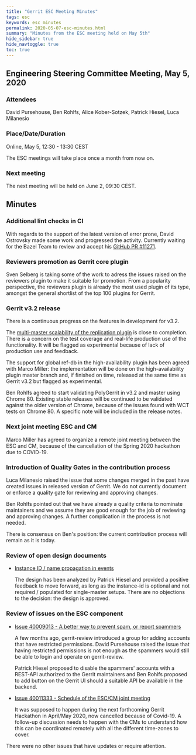 ```yaml
---
title: "Gerrit ESC Meeting Minutes"
tags: esc
keywords: esc minutes
permalink: 2020-05-07-esc-minutes.html
summary: "Minutes from the ESC meeting held on May 5th"
hide_sidebar: true
hide_navtoggle: true
toc: true
---
```


## Engineering Steering Committee Meeting, May 5, 2020

### Attendees

David Pursehouse, Ben Rohlfs, Alice Kober-Sotzek, Patrick Hiesel, Luca Milanesio

### Place/Date/Duration

Online, May 5, 12:30 - 13:30 CEST

The ESC meetings will take place once a month from now on.

### Next meeting

The next meeting will be held on June 2, 09:30 CEST.

## Minutes

### Additional lint checks in CI

With regards to the support of the latest version of error prone, David Ostrovsky made some
work and progressed the activity. Currently waiting for the Bazel Team to review and accept
his [GitHub PR #11271](https://github.com/bazelbuild/bazel/pull/11271).


### Reviewers promotion as Gerrit core plugin

Sven Selberg is taking some of the work to adress the issues raised on the reviewers plugin
to make it suitable for promotion.
From a popularity perspective, the reviewers plugin is already the most used plugin
of its type, amongst the general shortlist of the top 100 plugins for Gerrit.

### Gerrit v3.2 release

There is a continuous progress on the features in development for v3.2.

The [multi-master scalability of the replication plugin](https://www.gerritcodereview.com/design-docs/scaling-multi-master-replication.html)
is close to completion. There is a concern on the test coverage and real-life production
use of the functionality. It will be flagged as experimental because of lack of production use
and feedback.

The support for global ref-db in the high-availability plugin has been agreed with Marco Miller:
the implementation will be done on the high-availability plugin master branch and, if finished on time,
released at the same time as Gerrit v3.2 but flagged as experimental.

Ben Rohlfs agreed to start validating PolyGerrit in v3.2 and master using Chrome 80. Existing stable
releases will be continued to be validated against the older version of Chrome, because of the issues
found with WCT tests on Chrome 80. A specific note will be included in the release notes.

### Next joint meeting ESC and CM

Marco Miller has agreed to organize a remote joint meeting between the ESC and CM, because of the
cancellation of the Spring 2020 hackathon due to COVID-19.

### Introduction of Quality Gates in the contribution process

Luca Milanesio raised the issue that some changes merged in the past have created issues in released
version of Gerrit. We do not currently document or enforce a quality gate for reviewing and approving
changes.

Ben Rohlfs pointed out that we have already a quality criteria to nominate maintainers and we assume they
are good enough for the job of reviewing and approving changes. A further complication in the process
is not needed.

There is consensus on Ben's position: the current contribution process will remain as it is today.

### Review of open design documents

* [Instance ID / name propagation in events](https://gerrit-review.googlesource.com/c/homepage/+/257972)

  The design has been analyzed by Patrick Hiesel and provided a positive feedback
  to move forward, as long as the instance-id is optional and not required / populated for single-master
  setups. There are no objections to the decision: the design is approved.


### Review of issues on the ESC component

* [Issue 40009013 - A better way to prevent spam, or report spammers](https://issues.gerritcodereview.com/issues/40009013)

  A few months ago, gerrit-review introduced a group for adding accounts that have restricted permissions.
  David Pursehouse raised the issue that having restricted permissions is not enough as the spammers
  would still be able to login and operate on gerrit-review.

  Patrick Hiesel proposed to disable the spammers' accounts with a REST-API
  authorized to the Gerrit maintainers and Ben Rohlfs proposed to add button on the Gerrit
  UI should a suitable API be available in the backend.

* [Issue 40011333 - Schedule of the ESC/CM joint meeting](https://issues.gerritcodereview.com/issues/40011333)

  It was supposed to happen during the next forthcoming Gerrit Hackathon in
  April/May 2020, now cancelled because of Covid-19. A follow-up discussion
  needs to happen with the CMs to understand how this can be
  coordinated remotely with all the different time-zones to cover.

There were no other issues that have updates or require attention.


